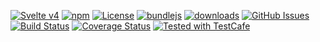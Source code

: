 [![Svelte v4](https://img.shields.io/badge/svelte-v4-orange.svg)](https://svelte.dev)
[![npm](https://img.shields.io/npm/v/@template-tools/template-designer.svg)](https://www.npmjs.com/package/@template-tools/template-designer)
[![License](https://img.shields.io/badge/License-BSD%203--Clause-blue.svg)](https://opensource.org/licenses/BSD-3-Clause)
[![bundlejs](https://deno.bundlejs.com/?q=@template-tools/template-designer\&badge=detailed)](https://bundlejs.com/?q=@template-tools/template-designer)
[![downloads](http://img.shields.io/npm/dm/@template-tools/template-designer.svg?style=flat-square)](https://npmjs.org/package/@template-tools/template-designer)
[![GitHub Issues](https://img.shields.io/github/issues/template-tools/template-designer.svg?style=flat-square)](https://github.com/template-tools/template-designer/issues)
[![Build Status](https://img.shields.io/endpoint.svg?url=https%3A%2F%2Factions-badge.atrox.dev%2Ftemplate-tools%2Ftemplate-designer%2Fbadge\&style=flat)](https://actions-badge.atrox.dev/template-tools/template-designer/goto)
[![Coverage Status](https://coveralls.io/repos/template-tools/template-designer/badge.svg)](https://coveralls.io/github/template-tools/template-designer)
[![Tested with TestCafe](https://img.shields.io/badge/tested%20with-TestCafe-2fa4cf.svg)](https://github.com/DevExpress/testcafe)
